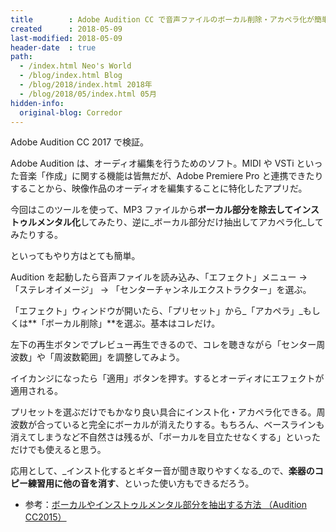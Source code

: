 ```yaml
---
title        : Adobe Audition CC で音声ファイルのボーカル削除・アカペラ化が簡単にできた
created      : 2018-05-09
last-modified: 2018-05-09
header-date  : true
path:
  - /index.html Neo's World
  - /blog/index.html Blog
  - /blog/2018/index.html 2018年
  - /blog/2018/05/index.html 05月
hidden-info:
  original-blog: Corredor
---
```


Adobe Audition CC 2017 で検証。

Adobe Audition は、オーディオ編集を行うためのソフト。MIDI や VSTi といった音楽「作成」に関する機能は皆無だが、Adobe Premiere Pro と連携できたりすることから、映像作品のオーディオを編集することに特化したアプリだ。

今回はこのツールを使って、MP3 ファイルから**ボーカル部分を除去してインストゥルメンタル化**してみたり、逆に_ボーカル部分だけ抽出してアカペラ化_してみたりする。

といってもやり方はとても簡単。

Audition を起動したら音声ファイルを読み込み、「エフェクト」メニュー → 「ステレオイメージ」 → 「センターチャンネルエクストラクター」を選ぶ。

「エフェクト」ウィンドウが開いたら、「プリセット」から_「アカペラ」_もしくは**「ボーカル削除」**を選ぶ。基本はコレだけ。

左下の再生ボタンでプレビュー再生できるので、コレを聴きながら「センター周波数」や「周波数範囲」を調整してみよう。

イイカンジになったら「適用」ボタンを押す。するとオーディオにエフェクトが適用される。

プリセットを選ぶだけでもかなり良い具合にインスト化・アカペラ化できる。周波数が合っていると完全にボーカルが消えたりする。もちろん、ベースラインも消えてしまうなど不自然さは残るが、「ボーカルを目立たせなくする」といっただけでも使えると思う。

応用として、_インスト化するとギター音が聞き取りやすくなる_ので、**楽器のコピー練習用に他の音を消す**、といった使い方もできるだろう。

- 参考：[ボーカルやインストゥルメンタル部分を抽出する方法 （Audition CC2015）](https://helpx.adobe.com/jp/audition/kb/4378.html)
